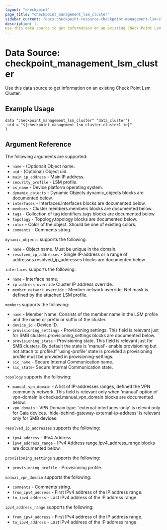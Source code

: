 ```yaml
---
layout: "checkpoint"
page_title: "checkpoint_management_lsm_cluster"
sidebar_current: "docs-checkpoint-resource-checkpoint-management-lsm-cluster"
description: |-
Use this data source to get information on an existing Check Point Lsm Cluster.
---
```


# Data Source: checkpoint_management_lsm_cluster

Use this data source to get information on an existing Check Point Lsm Cluster.

## Example Usage


```hcl
data "checkpoint_management_lsm_cluster" "data_cluster"{
 uid = "${checkpoint_management_lsm_cluster.cluster1.id}"
}
```

## Argument Reference

The following arguments are supported:

* `name` - (Optional) Object name. 
* `uid` - (Optional) Object uid.
* `main_ip_address` -  Main IP address.
* `security_profile` -  LSM profile.
* `os_name` - Device platform operating system.
* `dynamic_objects` -  Dynamic Objects.dynamic_objects blocks are documented below.
* `interfaces` - Interfaces.interfaces blocks are documented below.
* `members` - Cluster members.members blocks are documented below.
* `tags` -  Collection of tag identifiers.tags blocks are documented below.
* `topology` -  Topology.topology blocks are documented below.
* `color` -  Color of the object. Should be one of existing colors. 
* `comments` - Comments string. 




`dynamic_objects` supports the following:

* `name` - Object name. Must be unique in the domain. 
* `resolved_ip_addresses` -  Single IP-address or a range of addresses.resolved_ip_addresses blocks are documented below.


`interfaces` supports the following:

* `name` -  Interface name. 
* `ip-address-override` Cluster IP address override.
* `member_network_override` -  Member network override. Net mask is defined by the attached LSM profile. 


`members` supports the following:

* `name` - Member Name. Consists of the member name in the LSM profile and the name or prefix or suffix of the cluster. 
* `device_id` -  Device ID. 
* `provisioning_settings` -  Provisioning settings. This field is relevant just for SMB clusters.provisioning_settings blocks are documented below.
* `provisioning_state` -  Provisioning state. This field is relevant just for SMB clusters. By default the state is 'manual'- enable provisioning but not attach to profile.If 'using-profile' state is provided a provisioning profile must be provided in provisioning-settings. 
* `sic_name` - Secure Internal Communication name.
* `sic_state`- Secure Internal Communication state.



`topology` supports the following:

* `manual_vpn_domain` -  A list of IP-addresses ranges, defined the VPN community network.
This field is relevant only when 'manual' option of vpn-domain is checked.manual_vpn_domain blocks are documented below.
* `vpn_domain` -  VPN Domain type.
 'external-interfaces-only' is relevnt only for Gaia devices.
'hide-behind-gateway-external-ip-address' is relevant only for SMB devices. 


`resolved_ip_addresses` supports the following:

* `ipv4_address` -  IPv4 Address. 
* `ipv4_address_range` -  IPv4 Address range.ipv4_address_range blocks are documented below.


`provisioning_settings` supports the following:

* `provisioning_profile` -  Provisioning profile. 

`manual_vpn_domain` supports the following:

* `comments` -  Comments string. 
* `from_ipv4_address` -  First IPv4 address of the IP address range. 
* `to_ipv4_address` -  Last IPv4 address of the IP address range. 


`ipv4_address_range` supports the following:

* `from_ipv4_address` -  First IPv4 address of the IP address range. 
* `to_ipv4_address` -  Last IPv4 address of the IP address range. 
